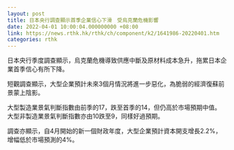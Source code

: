 ```yaml
---
layout: post
title: 日本央行調查顯示首季企業信心下滑　受烏克蘭危機影響
date: 2022-04-01 10:00:04.000000000 +08:00
link: https://news.rthk.hk/rthk/ch/component/k2/1641986-20220401.htm
categories: rthk
---
```


日本央行季度調查顯示，烏克蘭危機導致供應中斷及原材料成本急升，拖累日本企業首季信心有所下降。

短觀調查顯示，大型企業預計未來3個月情況將進一步惡化，為脆弱的經濟復蘇前景蒙上陰影。

大型製造業景氣判斷指數由前季的17，跌至首季的14，但仍高於市場預期中值。大型非製造業景氣判斷指數亦由10跌至9，同樣好過預期。

調查亦顯示，自4月開始的新一個財政年度，大型企業預計資本開支增長2.2%，增幅低於市場預測的4%。
